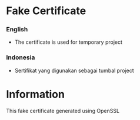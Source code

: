# Fake Certificate

### English
- The certificate is used for temporary project

### Indonesia
- Sertifikat yang digunakan sebagai tumbal project

# Information
This fake certificate generated using OpenSSL
